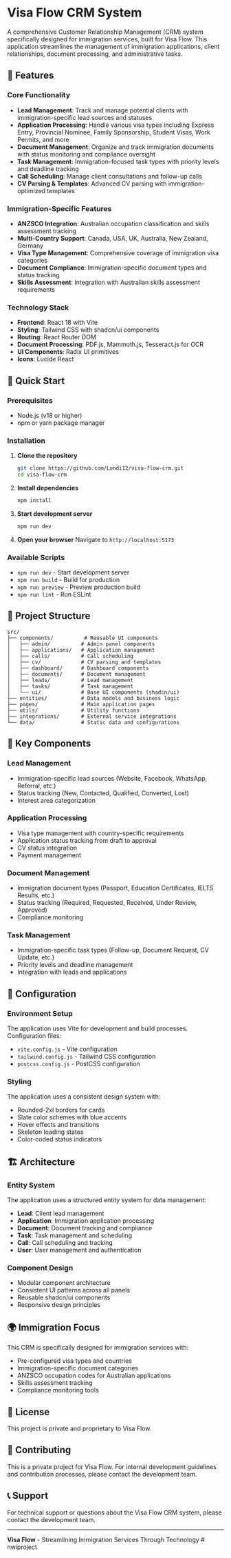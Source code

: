 # Visa Flow CRM System

A comprehensive Customer Relationship Management (CRM) system specifically designed for immigration services, built for Visa Flow. This application streamlines the management of immigration applications, client relationships, document processing, and administrative tasks.

## 🌟 Features

### Core Functionality
- **Lead Management**: Track and manage potential clients with immigration-specific lead sources and statuses
- **Application Processing**: Handle various visa types including Express Entry, Provincial Nominee, Family Sponsorship, Student Visas, Work Permits, and more
- **Document Management**: Organize and track immigration documents with status monitoring and compliance oversight
- **Task Management**: Immigration-focused task types with priority levels and deadline tracking
- **Call Scheduling**: Manage client consultations and follow-up calls
- **CV Parsing & Templates**: Advanced CV parsing with immigration-optimized templates

### Immigration-Specific Features
- **ANZSCO Integration**: Australian occupation classification and skills assessment tracking
- **Multi-Country Support**: Canada, USA, UK, Australia, New Zealand, Germany
- **Visa Type Management**: Comprehensive coverage of immigration visa categories
- **Document Compliance**: Immigration-specific document types and status tracking
- **Skills Assessment**: Integration with Australian skills assessment requirements

### Technology Stack
- **Frontend**: React 18 with Vite
- **Styling**: Tailwind CSS with shadcn/ui components
- **Routing**: React Router DOM
- **Document Processing**: PDF.js, Mammoth.js, Tesseract.js for OCR
- **UI Components**: Radix UI primitives
- **Icons**: Lucide React

## 🚀 Quick Start

### Prerequisites
- Node.js (v18 or higher)
- npm or yarn package manager

### Installation

1. **Clone the repository**
   ```bash
   git clone https://github.com/Londi12/visa-flow-crm.git
   cd visa-flow-crm
   ```

2. **Install dependencies**
   ```bash
   npm install
   ```

3. **Start development server**
   ```bash
   npm run dev
   ```

4. **Open your browser**
   Navigate to `http://localhost:5173`

### Available Scripts

- `npm run dev` - Start development server
- `npm run build` - Build for production
- `npm run preview` - Preview production build
- `npm run lint` - Run ESLint

## 📁 Project Structure

```
src/
├── components/          # Reusable UI components
│   ├── admin/          # Admin panel components
│   ├── applications/   # Application management
│   ├── calls/          # Call scheduling
│   ├── cv/             # CV parsing and templates
│   ├── dashboard/      # Dashboard components
│   ├── documents/      # Document management
│   ├── leads/          # Lead management
│   ├── tasks/          # Task management
│   └── ui/             # Base UI components (shadcn/ui)
├── entities/           # Data models and business logic
├── pages/              # Main application pages
├── utils/              # Utility functions
├── integrations/       # External service integrations
└── data/               # Static data and configurations
```

## 🎯 Key Components

### Lead Management
- Immigration-specific lead sources (Website, Facebook, WhatsApp, Referral, etc.)
- Status tracking (New, Contacted, Qualified, Converted, Lost)
- Interest area categorization

### Application Processing
- Visa type management with country-specific requirements
- Application status tracking from draft to approval
- CV status integration
- Payment management

### Document Management
- Immigration document types (Passport, Education Certificates, IELTS Results, etc.)
- Status tracking (Required, Requested, Received, Under Review, Approved)
- Compliance monitoring

### Task Management
- Immigration-specific task types (Follow-up, Document Request, CV Update, etc.)
- Priority levels and deadline management
- Integration with leads and applications

## 🔧 Configuration

### Environment Setup
The application uses Vite for development and build processes. Configuration files:
- `vite.config.js` - Vite configuration
- `tailwind.config.js` - Tailwind CSS configuration
- `postcss.config.js` - PostCSS configuration

### Styling
The application uses a consistent design system with:
- Rounded-2xl borders for cards
- Slate color schemes with blue accents
- Hover effects and transitions
- Skeleton loading states
- Color-coded status indicators

## 🏗️ Architecture

### Entity System
The application uses a structured entity system for data management:
- **Lead**: Client lead management
- **Application**: Immigration application processing
- **Document**: Document tracking and compliance
- **Task**: Task management and scheduling
- **Call**: Call scheduling and tracking
- **User**: User management and authentication

### Component Design
- Modular component architecture
- Consistent UI patterns across all panels
- Reusable shadcn/ui components
- Responsive design principles

## 🌍 Immigration Focus

This CRM is specifically designed for immigration services with:
- Pre-configured visa types and countries
- Immigration-specific document categories
- ANZSCO occupation codes for Australian applications
- Skills assessment tracking
- Compliance monitoring tools

## 📝 License

This project is private and proprietary to Visa Flow.

## 🤝 Contributing

This is a private project for Visa Flow. For internal development guidelines and contribution processes, please contact the development team.

## 📞 Support

For technical support or questions about the Visa Flow CRM system, please contact the development team.

---

**Visa Flow** - Streamlining Immigration Services Through Technology
#   n w i p r o j e c t 
 
 